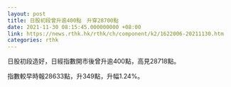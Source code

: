 ```yaml
---
layout: post
title: 日股初段曾升逾400點　升穿28700點
date: 2021-11-30 08:15:45.000000000 +08:00
link: https://news.rthk.hk/rthk/ch/component/k2/1622006-20211130.htm
categories: rthk
---
```


日股初段造好，日經指數開市後曾升逾400點，高見28718點。

指數較早時報28633點，升349點，升幅1.24%。
